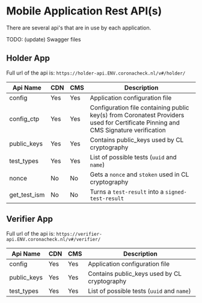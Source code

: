 # Mobile Application Rest API(s)

There are several api's that are in use by each application.

TODO: (update) Swagger files

## Holder App
Full url of the api is: `https://holder-api.ENV.coronacheck.nl/v#/holder/`

Api Name     | CDN | CMS  | Description
-------------|-----|------|-------------------|
config       | Yes | Yes  | Application configuration file
config_ctp   | Yes | Yes  | Configuration file containing public key(s) from Coronatest Providers used for Certificate Pinning and CMS Signature verification
public_keys  | Yes | Yes  | Contains public_keys used by CL cryptography
test_types   | Yes | Yes  | List of possible tests (`uuid` and `name`)
nonce        | No  | No   | Gets a `nonce` and `stoken` used in CL cryptography
get_test_ism | No  | No   | Turns a `test-result` into a `signed-test-result`


## Verifier App
Full url of the api is: `https://verifier-api.ENV.coronacheck.nl/v#/verifier/`

Api Name     | CDN | CMS  | Description
-------------|-----|------|-------------------|
config       | Yes | Yes  | Application configuration file
public_keys  | Yes | Yes  | Contains public_keys used by CL cryptography
test_types   | Yes | Yes  | List of possible tests (`uuid` and `name`)
